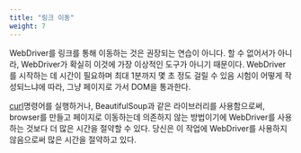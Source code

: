 ```yaml
---
title: "링크 이동"
weight: 7
---
```


WebDriver를 링크를 통해 이동하는 것은 권장되는 연습이 아니다. 
할 수 없어서가 아니라, WebDriver가 확실히 이것에 가장 이상적인 도구가 아니기 때문이다.
WebDriver를 시작하는 데 시간이 필요하며 최대 1분까지 몇 초 정도 걸릴 수 있음
시험이 어떻게 작성되느냐에 따라, 그냥 페이지로 가서 DOM을 통과한다.

[curl](//curl.haxx.se/)명령어를 실행하거나, BeautifulSoup과 같은 라이브러리를 사용함으로써, 
browser를 만들고 페이지로 이동하는데 의존하지 않는 방법이기에 WebDriver를 사용하는 것보다 
더 많은 시간을 절약할 수 있다. 당신은 이 작업에 WebDriver를 사용하지 않음으로써 많은 시간을 절약하고 있다.

